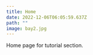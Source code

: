 ```yaml
---
title: Home
date: 2022-12-06T06:05:59.637Z
path: ""
image: bay2.jpg
---
```

Home page for tutorial section.